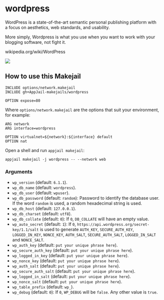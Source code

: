 # wordpress

WordPress is a state-of-the-art semantic personal publishing platform with a focus on aesthetics, web standards, and usability.

More simply, Wordpress is what you use when you want to work with your blogging software, not fight it.

wikipedia.org/wiki/WordPress

![](https://upload.wikimedia.org/wikipedia/commons/thumb/2/20/WordPress_logo.svg/240px-WordPress_logo.svg.png)

## How to use this Makejail

```
INCLUDE options/network.makejail
INCLUDE gh+AppJail-makejails/wordpress

OPTION expose=80
```

Where `options/network.makejail` are the options that suit your environment, for example:

```
ARG network
ARG interface=wordpress

OPTION virtualnet=${network}:${interface} default
OPTION nat
```

Open a shell and run `appjail makejail`:

```
appjail makejail -j wordpress -- --network web
```

### Arguments

* `wp_version` (default: `6.1.1`).
* `wp_db_name` (default: `wordpress`).
* `wp_db_user` (default: `wpuser`).
* `wp_db_password` (default: `random`): Password to identify the database user. If the word `random` is used, a random hexadecimal string is used.
* `wp_db_host` (default: `127.0.0.1`).
* `wp_db_charset` (default: `utf8`).
* `wp_db_collate` (default: `0`): If `0`, `DB_COLLATE` will have an empty value.
* `wp_auto_secret` (default: `1`): If `0`, `https://api.wordpress.org/secret-key/1.1/salt` is used to generate `AUTH_KEY`, `SECURE_AUTH_KEY`, `LOGGED_IN_KEY`, `NONCE_KEY`, `AUTH_SALT`, `SECURE_AUTH_SALT`, `LOGGED_IN_SALT` and `NONCE_SALT`.
* `wp_auth_key` (default: `put your unique phrase here`).
* `wp_secure_auth_key` (default: `put your unique phrase here`).
* `wp_logged_in_key` (default: `put your unique phrase here`).
* `wp_nonce_key` (default: `put your unique phrase here`).
* `wp_auth_salt` (default: `put your unique phrase here`).
* `wp_secure_auth_salt` (default: `put your unique phrase here`).
* `wp_logged_in_salt` (default: `put your unique phrase here`).
* `wp_nonce_salt` (default: `put your unique phrase here`).
* `wp_table_prefix` (default: `wp_`).
* `wp_debug` (default: `0`): If `0`, `WP_DEBUG` will be `false`. Any other value is `true`.
